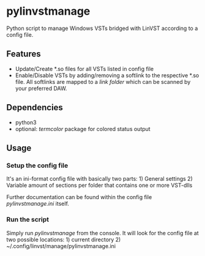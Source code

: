 # pylinvstmanage
Python script to manage Windows VSTs bridged with LinVST according to a config file.

## Features
- Update/Create *.so files for all VSTs listed in config file
- Enable/Disable VSTs by adding/removing a softlink to the respective *.so file.
  All softlinks are mapped to a _link folder_ which can be scanned by your preferred DAW.

## Dependencies
- python3
- optional: _termcolor_ package for colored status output

## Usage
### Setup the config file
It's an ini-format config file with basically two parts:
    1) General settings
    2) Variable amount of sections per folder that contains one or more VST-dlls
    
Further documentation can be found within the config file *pylinvstmanage.ini* itself.

### Run the script
Simply run *pylinvstmanage* from the console.
It will look for the config file at two possible locations:
    1) current directory
    2) ~/.config/linvst/manage/pylinvstmanage.ini

    
